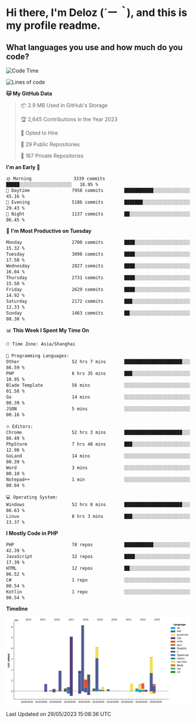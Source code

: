 # **Hi there, I'm Deloz (*´ー｀*), and this is my profile readme.**

## **What languages you use and how much do you code?**

<!--START_SECTION:waka-->
![Code Time](http://img.shields.io/badge/Code%20Time-1%2C564%20hrs%2026%20mins-blue)

![Lines of code](https://img.shields.io/badge/From%20Hello%20World%20I%27ve%20Written-30.7%20million%20lines%20of%20code-blue)

**🐱 My GitHub Data** 

> 📦 2.9 MB Used in GitHub's Storage 
 > 
> 🏆 2,645 Contributions in the Year 2023
 > 
> 💼 Opted to Hire
 > 
> 📜 29 Public Repositories 
 > 
> 🔑 167 Private Repositories 
 > 
**I'm an Early 🐤** 

```text
🌞 Morning                3339 commits        █████░░░░░░░░░░░░░░░░░░░░   18.95 % 
🌆 Daytime                7958 commits        ███████████░░░░░░░░░░░░░░   45.16 % 
🌃 Evening                5186 commits        ███████░░░░░░░░░░░░░░░░░░   29.43 % 
🌙 Night                  1137 commits        ██░░░░░░░░░░░░░░░░░░░░░░░   06.45 % 
```
📅 **I'm Most Productive on Tuesday** 

```text
Monday                   2700 commits        ████░░░░░░░░░░░░░░░░░░░░░   15.32 % 
Tuesday                  3098 commits        ████░░░░░░░░░░░░░░░░░░░░░   17.58 % 
Wednesday                2827 commits        ████░░░░░░░░░░░░░░░░░░░░░   16.04 % 
Thursday                 2731 commits        ████░░░░░░░░░░░░░░░░░░░░░   15.50 % 
Friday                   2629 commits        ████░░░░░░░░░░░░░░░░░░░░░   14.92 % 
Saturday                 2172 commits        ███░░░░░░░░░░░░░░░░░░░░░░   12.33 % 
Sunday                   1463 commits        ██░░░░░░░░░░░░░░░░░░░░░░░   08.30 % 
```


📊 **This Week I Spent My Time On** 

```text
🕑︎ Time Zone: Asia/Shanghai

💬 Programming Languages: 
Other                    52 hrs 7 mins       ██████████████████████░░░   86.59 % 
PHP                      6 hrs 35 mins       ███░░░░░░░░░░░░░░░░░░░░░░   10.95 % 
Blade Template           56 mins             ░░░░░░░░░░░░░░░░░░░░░░░░░   01.58 % 
Go                       14 mins             ░░░░░░░░░░░░░░░░░░░░░░░░░   00.39 % 
JSON                     5 mins              ░░░░░░░░░░░░░░░░░░░░░░░░░   00.16 % 

🔥 Editors: 
Chrome                   52 hrs 3 mins       ██████████████████████░░░   86.49 % 
PhpStorm                 7 hrs 48 mins       ███░░░░░░░░░░░░░░░░░░░░░░   12.98 % 
GoLand                   14 mins             ░░░░░░░░░░░░░░░░░░░░░░░░░   00.39 % 
Word                     3 mins              ░░░░░░░░░░░░░░░░░░░░░░░░░   00.10 % 
Notepad++                1 min               ░░░░░░░░░░░░░░░░░░░░░░░░░   00.04 % 

💻 Operating System: 
Windows                  52 hrs 8 mins       ██████████████████████░░░   86.63 % 
Linux                    8 hrs 3 mins        ███░░░░░░░░░░░░░░░░░░░░░░   13.37 % 
```

**I Mostly Code in PHP** 

```text
PHP                      78 repos            ███████████░░░░░░░░░░░░░░   42.39 % 
JavaScript               32 repos            ████░░░░░░░░░░░░░░░░░░░░░   17.39 % 
HTML                     12 repos            ██░░░░░░░░░░░░░░░░░░░░░░░   06.52 % 
C#                       1 repo              ░░░░░░░░░░░░░░░░░░░░░░░░░   00.54 % 
Kotlin                   1 repo              ░░░░░░░░░░░░░░░░░░░░░░░░░   00.54 % 
```



**Timeline**

![Lines of Code chart](https://raw.githubusercontent.com/deloz/deloz/main/assets/bar_graph.png)


 Last Updated on 29/05/2023 15:08:36 UTC
<!--END_SECTION:waka-->
